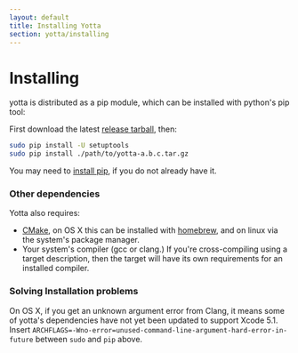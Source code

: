```yaml
---
layout: default
title: Installing Yotta
section: yotta/installing
---
```


# Installing
yotta is distributed as a pip module, which can be installed with python's pip tool:

First download the latest [release tarball](https://github.com/ARMmbed/yotta/releases), then:

``` bash
sudo pip install -U setuptools
sudo pip install ./path/to/yotta-a.b.c.tar.gz
```
You may need to [install pip](http://pip.readthedocs.org/en/latest/installing.html), if you do not already have it.


### Other dependencies
Yotta also requires:

 * [CMake](http://www.cmake.org), on OS X this can be installed with [homebrew](http://brew.sh), and on linux via the system's package manager.
 * Your system's compiler (gcc or clang.) If you're cross-compiling using a target description, then the target will have its own requirements for an installed compiler.


### Solving Installation problems

On OS X, if you get an unknown argument error from Clang, it means some of yotta's dependencies have not yet been updated to support Xcode 5.1. Insert `ARCHFLAGS=-Wno-error=unused-command-line-argument-hard-error-in-future` between `sudo` and `pip` above.


